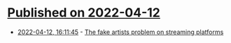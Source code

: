 # [Published on 2022-04-12](index.md)

* [2022-04-12, 16:11:45](https://news.ycombinator.com/item?id=31004588) - [The fake artists problem on streaming platforms](https://tedgioia.substack.com/p/the-fake-artists-problem-is-much)
